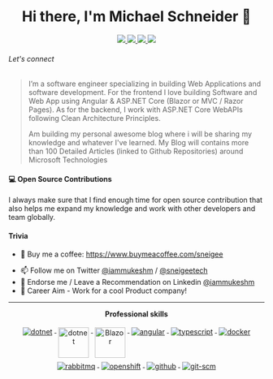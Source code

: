 <h1 align="center">Hi there, I'm Michael Schneider 👋</h1>

<p align="center"> 
 <a href="https://www.linkedin.com/in/michael-schneider-708b49121" alt="Schneider's linkedin">
   <img src="https://img.shields.io/badge/-micihaelschneider-blue?style=flat-square&logo=Linkedin&logoColor=white&link=https://www.linkedin.com/in/iammukeshm" />
 </a>
 <a href="https://twitter.com/sneigeetech" alt="Schneider's twitter">
   <img src="https://img.shields.io/badge/-@michael-schneider-%231DA1F2?style=flat-square&logo=twitter&logoColor=ffffff" />
 </a>
 <a href="https://github.com/sneigee" alt="Schneider's github">
   <img src="https://img.shields.io/badge/-@michaelschneider-%23181717?style=flat-square&logo=github" />
 </a>
 <a href="#" alt="Schneider's blog">
   <img src="https://img.shields.io/badge/sneigee.com-brightgreen?style=flat-square" />
 </a>
 <h6>
   Let's connect
 </h6>
</p>


> I’m a software engineer specializing in building Web Applications and software development. For the frontend I love building Software and Web App using Angular & ASP.NET Core (Blazor or MVC / Razor Pages). As for the backend, I work with ASP.NET Core WebAPIs following Clean Architecture Principles. 
> 
> Am building my personal awesome blog where i will be sharing my knowledge and whatever I've learned. My Blog will contains more than 100 Detailed Articles (linked to Github Repositories) around Microsoft Technologies
<!-- > I am an active blogger too, where I share whatever I've learned. My Blog contains over 60 Detailed Articles (linked to Github Repositories) around Microsoft Technologies that brings me around 80,000 Monthly readers. -->

#### 💻 Open Source Contributions

I always make sure that I find enough time for open source contribution that also helps me expand my knowledge and work with other developers and team globally.

<!-- - 💥 [fullstackhero](https://github.com/fullstackhero/): Collection of Enterprise Level Boilerplates for Modern Web Applications that gets you started with premium application development in no-time!
- 🛒 [Blazor Hero](https://github.com/blazorhero/CleanArchitecture): BlazorHero is a Clean Architecture Solution Template for Blazor Webassembly 5.0 built with MudBlazor Components.
- 📬 [Clean Architecture - WebApi Solution Template for ASP.NET Core](https://github.com/iammukeshm/CleanArchitecture.WebApi): An Implementation of Clean Architecture with ASP.NET Core 3.1 WebApi. With this Open-Source BoilerPlate Template, you will get access to the world of Loosely-Coupled and Inverted-Dependency Architecture in ASP.NET Core 3.1 WebApi with a lot of best practices.
- 🥇 and tons of other repositories that are linked to each of my blogposts. -->


<!-- #### 📙 My Popular Blog Posts
- [Onion Architecture In ASP.NET Core With CQRS – Detailed](https://codewithmukesh.com/blog/onion-architecture-in-aspnet-core/)
- [Modular Architecture in ASP.NET Core – Building Better Monoliths](https://codewithmukesh.com/blog/modular-architecture-in-aspnet-core/)
- [Custom User Management in ASP.NET Core MVC with Identity](https://codewithmukesh.com/blog/user-management-in-aspnet-core-mvc/)
- [Blazor CRUD using Entity Framework Core](https://codewithmukesh.com/blog/blazor-crud-with-entity-framework-core/)
- [Blazor Hero – Clean Architecture Template Quick Start Guide](https://codewithmukesh.com/blog/blazor-hero-quick-start-guide/) -->

#### Trivia
- 📝 Buy me a coffee: https://www.buymeacoffee.com/sneigee
<!-- - 📝 I blog here: http://codewithmukesh.com/ -->
- 📫 Follow me on Twitter [@iammukeshm](https://twitter.com/sneigeetech) / [@sneigeetech](https://twitter.com/sneigeetech)
- 🦸 Endorse me / Leave a Recommendation on Linkedin [@iammukeshm](https://www.linkedin.com/in/iammukeshm/)
- 🦸 Career Aim - Work for a cool Product company! 

---

<p align="center"> 
 <strong>
  Professional skills
  </strong>
</p>

<p align="center">
  <a href="https://dotnet.microsoft.com/">
    <img src="https://www.vectorlogo.zone/logos/dotnet/dotnet-ar21.svg" alt="dotnet" style="vertical-align:top; margin:4px;">
  </a>
  <a href="https://dotnet.microsoft.com/">
    <img src="https://upload.wikimedia.org/wikipedia/commons/e/ee/.NET_Core_Logo.svg" height="60px" alt="dotnet" style="vertical-align:top; margin:4px;">
  </a>
  <a href="https://dotnet.microsoft.com/apps/aspnet/web-apps/blazor">
    <img src="https://upload.wikimedia.org/wikipedia/commons/d/d0/Blazor.png" alt="Blazor" height="60px" style="vertical-align:top; margin:4px">
  </a>
  <a href="https://angular.io">
    <img src="https://www.vectorlogo.zone/logos/angular/angular-ar21.svg" alt="angular" style="vertical-align:top; margin:4px;">
  </a>
  <a href="">
    <img src="https://www.vectorlogo.zone/logos/typescriptlang/typescriptlang-ar21.svg" alt="typescript" style="vertical-align:top; margin:4px;">
  </a>  
  <a href="https://hub.docker.com/">
    <img src="https://www.vectorlogo.zone/logos/docker/docker-ar21.svg" alt="docker" style="vertical-align:top; margin:4px">
  </a>
   <a href="https://www.rabbitmq.com">
    <img src="https://www.vectorlogo.zone/logos/rabbitmq/rabbitmq-ar21.svg" alt="rabbitmq" style="vertical-align:top; margin:4px">
  </a>
  <a href="https://www.openshift.com">
    <img src="https://www.vectorlogo.zone/logos/openshift/openshift-ar21.svg" alt="openshift" style="vertical-align:top; margin:4px">
  </a>
  <a href="https://www.github.com">
    <img src="https://www.vectorlogo.zone/logos/github/github-ar21.svg" alt="github" style="vertical-align:top; margin:4px">
  </a>
  <a href="https://www.git.com">
    <img src="https://www.vectorlogo.zone/logos/git-scm/git-scm-ar21.svg" alt="git-scm" style="vertical-align:top; margin:4px">
  </a>
</p>
<br/>

<!-- <p align="center">
  <a href="#" alt="mukesh's github stats"><img src="https://github-readme-stats.vercel.app/api?username=iammukeshm" /></a>
</p> -->

